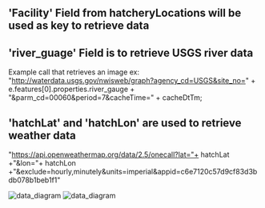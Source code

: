 ## 'Facility' Field from hatcheryLocations will be used as key to retrieve data


## 'river_guage' Field is to retrieve USGS river data
Example call that retrieves an image
ex: "http://waterdata.usgs.gov/nwisweb/graph?agency_cd=USGS&site_no="  + e.features[0].properties.river_gauge + "&parm_cd=00060&period=7&cacheTime=" + cacheDtTm;


## 'hatchLat' and 'hatchLon' are used to retrieve weather data
"https://api.openweathermap.org/data/2.5/onecall?lat="+ hatchLat +"&lon="+ hatchLon +"&exclude=hourly,minutely&units=imperial&appid=c6e7120c57d9cf83d3bdb078b1beb1f1"

![data_diagram](https://github.com/AustinRS016/Salmon-Finder-Version-2/assets/61678116/444ab775-d431-4c6c-a896-6ca519af689b)
![data_diagram](https://github.com/AustinRS016/Salmon-Finder-Version-2/assets/61678116/69fe137c-59a8-4d7a-958a-df632e140c8a)

